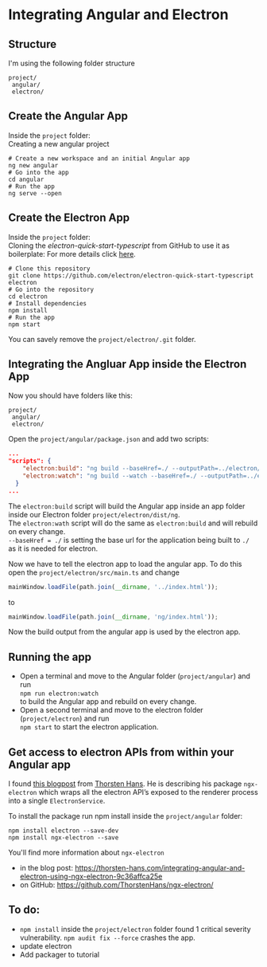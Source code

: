 # Integrating Angular and Electron

## Structure

I'm using the following folder structure

```
project/
 angular/
 electron/
```

## Create the Angular App

Inside the `project` folder:  
Creating a new angular project

```
# Create a new workspace and an initial Angular app
ng new angular
# Go into the app
cd angular
# Run the app
ng serve --open
```

## Create the Electron App

Inside the `project` folder:  
Cloning the _electron-quick-start-typescript_ from GitHub to use it as boilerplate:
For more details click [here](https://github.com/electron/electron-quick-start-typescript).

```
# Clone this repository
git clone https://github.com/electron/electron-quick-start-typescript electron
# Go into the repository
cd electron
# Install dependencies
npm install
# Run the app
npm start
```

You can savely remove the `project/electron/.git` folder.

## Integrating the Angluar App inside the Electron App

Now you should have folders like this:

```
project/
 angular/
 electron/
```

Open the `project/angular/package.json` and add two scripts:

```json
...
"scripts": {
    "electron:build": "ng build --baseHref=./ --outputPath=../electron/dist/ng",
    "electron:watch": "ng build --watch --baseHref=./ --outputPath=../electron/dist/ng"
  }
...
```

The `electron:build` script will build the Angular app inside an app folder inside our Electron folder `project/electron/dist/ng`.  
The `electron:wath` script will do the same as `electron:build` and will rebuild on every change.  
`--baseHref = ./` is setting the base url for the application being built to `./` as it is needed for electron.

Now we have to tell the electron app to load the angular app. To do this open the `project/electron/src/main.ts` and change

```typescript
mainWindow.loadFile(path.join(__dirname, '../index.html'));
```

to

```typescript
mainWindow.loadFile(path.join(__dirname, 'ng/index.html'));
```

Now the build output from the angular app is used by the electron app.

## Running the app

- Open a terminal and move to the Angular folder (`project/angular`) and run  
  `npm run electron:watch`  
  to build the Angular app and rebuild on every change.
- Open a second terminal and move to the electron folder (`project/electron`) and run  
  `npm start` to start the electron application.

## Get access to electron APIs from within your Angular app

I found [this blogpost](https://thorsten-hans.com/integrating-angular-and-electron-using-ngx-electron-9c36affca25e) from [Thorsten Hans](https://thorsten-hans.com). He is describing his package `ngx-electron` which wraps all the electron API’s exposed to the renderer process into a single `ElectronService`.

To install the package run npm install inside the `project/angular` folder:

```
npm install electron --save-dev
npm install ngx-electron --save
```

You'll find more information about `ngx-electron`

- in the blog post: https://thorsten-hans.com/integrating-angular-and-electron-using-ngx-electron-9c36affca25e
- on GitHub: https://github.com/ThorstenHans/ngx-electron/

## To do:

- `npm install` inside the `project/electron` folder found 1 critical severity vulnerability. `npm audit fix --force` crashes the app.
- update electron
- Add packager to tutorial
